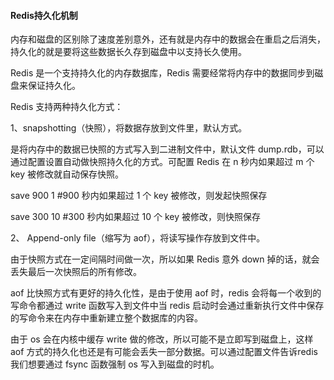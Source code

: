 #### Redis持久化机制

内存和磁盘的区别除了速度差别意外，还有就是内存中的数据会在重启之后消失，持久化的就是要将这些数据长久存到磁盘中以支持长久使用。

Redis 是一个支持持久化的内存数据库，Redis 需要经常将内存中的数据同步到磁盘来保证持久化。

Redis 支持两种持久化方式：

1、snapshotting（快照），将数据存放到文件里，默认方式。

是将内存中的数据已快照的方式写入到二进制文件中，默认文件 dump.rdb，可以通过配置设置自动做快照持久化的方式。可配置 Redis 在 n 秒内如果超过 m 个 key 被修改就自动保存快照。

save 900 1 #900 秒内如果超过 1 个 key 被修改，则发起快照保存

save 300 10 #300 秒内如果超过 10 个 key 被修改，则快照保存

2、 Append-only file（缩写为 aof），将读写操作存放到文件中。

由于快照方式在一定间隔时间做一次，所以如果 Redis 意外 down 掉的话，就会丢失最后一次快照后的所有修改。

aof 比快照方式有更好的持久化性，是由于使用 aof 时，redis 会将每一个收到的写命令都通过 write 函数写入到文件中当 redis 启动时会通过重新执行文件中保存的写命令来在内存中重新建立整个数据库的内容。

由于 os 会在内核中缓存 write 做的修改，所以可能不是立即写到磁盘上，这样 aof 方式的持久化也还是有可能会丢失一部分数据。可以通过配置文件告诉redis我们想要通过 fsync 函数强制 os 写入到磁盘的时机。